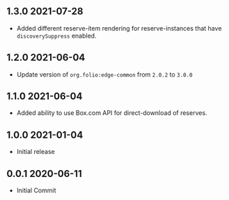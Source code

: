## 1.3.0 2021-07-28
* Added different reserve-item rendering for reserve-instances that have `discoverySuppress` enabled.

## 1.2.0 2021-06-04
* Update version of `org.folio:edge-common` from `2.0.2` to `3.0.0`

## 1.1.0 2021-06-04
* Added ability to use Box.com API for direct-download of reserves.

## 1.0.0 2021-01-04
* Initial release

## 0.0.1 2020-06-11
 * Initial Commit
